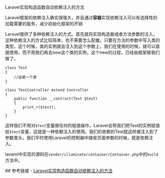 Laravel实现构造函数自动依赖注入的方法


Laravel框架的依赖注入确实很强大，并且通过**容器**实现依赖注入可以有选择性的加载需要的服务，减少初始化框架的开销

Laravel提供了多种依赖注入的方式。首先就将实现构造器或者方法参数的注入，这种依赖注入的方式比较简单，也不需要怎么配置。只要在方法的参数中写入类的类型，这个时候，类的实例就会注入到这个参数上，我们在使用的时候，就可以直接使用，而不用我们再去new这个类的实例，这个new的过程，已经由框架替我们做了。
```
class Test
{
    //这是一个类
}

class TestController extend Controller
{
    public function __contract(Test $test)
    {
        print_r($test);
    }
}
```
这样我们不用对`$test`变量做任何的赋值操作，Laravel会帮我们把Test的实例赋值给`$test`变量，这就是一种依赖注入的使用。我们的依赖的Test就这样被注入到了参数里头。我们平时使用Laravel的控制器中接收页面参数的时候，就是依赖注入。


lavarel中实现的源码在`vendor/illuminate/container/Container.php`中的`build`方法中。


## 参考链接
- [Laravel实现构造函数自动依赖注入的方法](http://blog.jkloozx.com/?id=105)